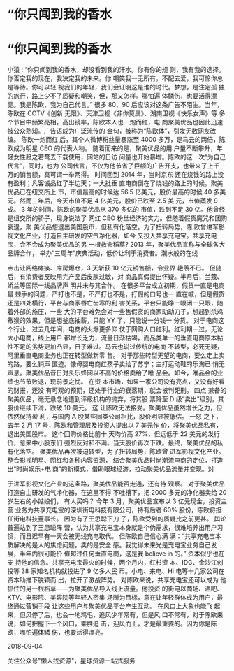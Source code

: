 # “你只闻到我的香水

# “你只闻到我的香水

小猿 : “你只闻到我的香水，却没看到我的汗水。你有你的规 则，我有我的选择。你否定我的现在，我决定我的未来。你 嘲笑我一无所有，不配去爱，我可怜你总是等待。你可以轻 视我们的年轻，我们会证明这是谁的时代。梦想，是注定孤 独的旅行，路上少不了质疑和嘲笑，但，那又怎样。哪怕遍 体鳞伤，也要活得漂亮。我是陈欧，我为自己代言。” 很多 80、90 后应该对这条广告不陌生。当年，陈欧在 CCTV《创新 无限》、天津卫视《非你莫属》、湖南卫视《快乐女声》等 多个节目中频繁亮相，高出镜率，陈欧本人也一炮而红，电 商聚美优品也因此迅速被公众熟知。广告语成为广泛流传的 金句，被称为“陈欧体”，引发无数网友改编。 陈欧一炮而红 后，其个人微博粉丝量暴涨至 4000 多万，是马云的两倍，陈 欧成为明星 CEO 的代表人物。 随着而来的是，聚美优品的用 户量不断攀升，年轻女性趋之若鹜去下载使用，网站的日访 问量也开始暴增。陈欧的这一次“为自己代言”，同时，也为 公司代言，不仅为他节省了巨额的广告开支，也带来了上千 万的销售额，真可谓一举两得。 时间回到 2014 年，当时京东 还在烧钱的路上没有盈利；凡客诚品红了半边天；一大批垂 直电商倒在了烧钱的路上的时候。聚美优品已在纽交所上 市，市值最高的时候达 56.5 亿美元，股价最高的时候 40 多美 元。然而三年后，今天市值不足 4 亿美元，股价已跌至 2.5 美 元，市值蒸发 9 成。 3 年的时间，陈欧的聚美优品从 370 多亿的 市值，跌到不足 30 亿。他曾经是纽交所的骄子，现身说法了 网红 CEO 粉丝经济的实力。但随着假货魔咒和团购衰退，聚 美优品想退出美国股市，但私有化落空。为了扭转局势，陈 欧曾进军影视文化产业，打造自主研发的空气净化器，如今 又投入共享充电宝。共享充电宝，会不会成为聚美优品的另 一根救命稻草? 2013 年，聚美优品宣称与全球各大品牌合作， 举办“三周年”庆典活动，低价让利于消费者。潮水般的在线

点击让网络瘫痪、库房爆仓，3 天斩获 10 亿元销售额，令业界 艳羡不已。 但随后，有消费者反映用完产品后皮肤过敏，对 商品真假提出怀疑。半月后，兰蔻、娇兰等国际一线品牌声 明并未与其合作。 在很多平台成立初期，假货一直是电商最 棘手的问题，严打也不是，不严打也不是，打假的口号也一 直在喊，但是假货还是四处横行，平台与商家唇亡齿寒的利 害关系，平台只能睁一眼闭一只眼，随着外部的施压，一些 大的平台难免会对一些售假货的商家动动刀子，想起到杀鸡 儆猴的效果，但是想釜底抽薪，只能 YY 了，只能说一分钱一 分货。 对于电商这个行业，过去几年间，电商的火爆更多仰 仗于网购人口红利。红利期一过，无论大小电商，线上用户 都增长乏力，流量日渐枯竭，而品类单一的垂直电商原本黏 性不足的劣势更加凸显，日子难过。马云也说过传统的电商 不转型，必死无疑，阿里垂直电商业务也正在转型做新零 售。 对于那些转型无望的电商，要么走上卖的路，要么销声 匿迹。像母婴电商红孩子卖给了苏宁；主打运动鞋的乐淘已 悄无声息。聚美优品昔日对头乐蜂网以不高的价格卖给了唯 品会。如今，唯品会的业绩也节节败退，现前景之忧。 在资 本市场，如果一家公司没有亮点，又没有好看的财报，还没 有可观的预期，还处于行业的衰落期，就会被判死刑。 四点 兼备的聚美优品，毫无悬念地遭到评级机构的抛弃，将其股 票降至 D 级“卖出”级别，其股价继续下滑，跌破 10 美元。 这 让陈欧无法接受。聚美优品虽然增长乏力，但依然保持盈 利，与国内 A 股某些同类公司相比，股价明显被低估。 一怒 之下，去年 2 月 17 号，陈欧和管理层及投资人提出以 7 美元作 价，将聚美优品私有，退出美国股市。 这个回购价格比前十 天均价高 27%，但远低于 22 美元的发行价，惹来中小股东们 强烈反对和不满。当天股价再次下跌。最终，聚美优品的私 有化落空。 聚美优品再次被迫转型，为了扭转局势，陈欧曾 进军影视文化产业。整合影视明星、网红和各种内容资源， 结合聚美优品时尚潮流电商的定位，打造出“时尚娱乐+电 商”的新模式，借助眼球经济，拉动聚美优品流量并变现。对

于进军影视文化产业的这条路，聚美优品能否走通，还有待 观察。 对于聚美优品打造自主研发的气净化器，在这里不得 不吐槽下，把 2000 多元的净化器卖给 20 岁左右的小姑娘们， 有人买吗？ 今年 3 月，聚美优品宣布以 3 亿元现金，投资主营 业务为共享充电宝的深圳街电科技有限公司，持有后者 60% 股份，陈欧将担任街电科技董事长。 因为有了王思聪下刀 子，陈欧受到的质疑比之前更甚。 舆论普遍站到了王思聪阵 营，认为共享充电宝本身就是个伪需求，很难培养出用户习 惯，而且迟早有一天会被无线充电取代。 但陈欧自己信心满 满：“共享充电宝本质解决的是人的焦虑问题，卖的是安全 感。我觉得未来光是充电宝业务自己发展，半年内很可能价 值超过任何垂直电商，这是我 believe in 的。” 资本似乎也在支 持他的信念。共享充电宝最火的时候，两个月内，红杉资 本、IDG、金沙江创投等 38 家知名机构就投进了 9 亿多人民 币。小电、来电、Hi 电等十几家公司在资本助推下脱颖而 出，拉开了激战阵势。 对陈欧来说，共享充电宝还可以成为 他抓住的另一根稻草——为聚美优品导入线上流量。他投资 的街电以商场、酒吧、KTV、电影院、美容院等年轻人密集 场所为目标，意在让年轻群体成为用户，最终通过营销手段 让这些用户与聚美优品平台产生互动。 在风口上大象也能飞 起来，但风停了后，也会一地鸡毛，追风少年常有，但是风 口不常有，对于陈欧来说，如何把握下一个风口，乘胜追 击，迎风而上，才是最重要的。因为你是陈欧，哪怕遍体鳞 伤，也要活得漂亮。

2018-09-04

关注公众号"懒人找资源"，星球资源一站式服务